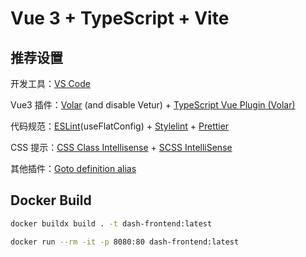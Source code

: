 # Vue 3 + TypeScript + Vite

## 推荐设置

开发工具：[VS Code](https://code.visualstudio.com/)

Vue3 插件：[Volar](https://marketplace.visualstudio.com/items?itemName=Vue.volar) (and disable Vetur) + [TypeScript Vue Plugin (Volar)](https://marketplace.visualstudio.com/items?itemName=Vue.vscode-typescript-vue-plugin)

代码规范：[ESLint](https://marketplace.visualstudio.com/items?itemName=dbaeumer.vscode-eslint)(useFlatConfig) + [Stylelint](https://marketplace.visualstudio.com/items?itemName=stylelint.vscode-stylelint) + [Prettier](https://marketplace.visualstudio.com/items?itemName=esbenp.prettier-vscode)

CSS 提示：[CSS Class Intellisense]() + [SCSS IntelliSense](https://marketplace.visualstudio.com/items?itemName=mrmlnc.vscode-scss)

其他插件：[Goto definition alias](https://marketplace.visualstudio.com/items?itemName=antfu.goto-alias)

## Docker Build

```bash
docker buildx build . -t dash-frontend:latest

docker run --rm -it -p 8080:80 dash-frontend:latest
```
